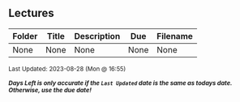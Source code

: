 ## Lectures

| Folder | Title | Description | Due | Filename |
|-----|-----|-----|-----|-----|
| None | None | None | None | None |

<sup>Last Updated: 2023-08-28 (Mon @ 16:55)</sup> 

<sup>***Days Left is only accurate if the `Last Updated` date is the same as todays date. Otherwise, use the due date!***</sup> 